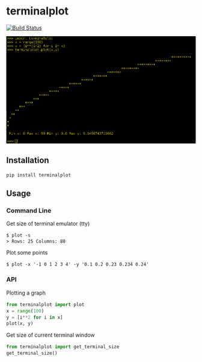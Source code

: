 # terminalplot
[![Build Status](https://travis-ci.org/kressi/terminalplot.svg)](https://travis-ci.org/kressi/terminalplot)

![Console plot](/plot.png)

## Installation
    pip install terminalplot

## Usage
### Command Line
Get size of terminal emulator (tty)
```
$ plot -s
> Rows: 25 Columns: 80
```

Plot some points
```
$ plot -x '-1 0 1 2 3 4' -y '0.1 0.2 0.23 0.234 0.24'
```

### API
Plotting a graph
```python
from terminalplot import plot
x = range(100)
y = [i**2 for i in x]
plot(x, y)
```

Get size of current terminal window
```python
from terminalplot import get_terminal_size
get_terminal_size()
```
